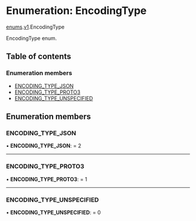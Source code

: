 # Enumeration: EncodingType

[enums](../modules/proto.temporal.api.enums.md).[v1](../modules/proto.temporal.api.enums.v1.md).EncodingType

EncodingType enum.

## Table of contents

### Enumeration members

- [ENCODING\_TYPE\_JSON](proto.temporal.api.enums.v1.encodingtype.md#encoding_type_json)
- [ENCODING\_TYPE\_PROTO3](proto.temporal.api.enums.v1.encodingtype.md#encoding_type_proto3)
- [ENCODING\_TYPE\_UNSPECIFIED](proto.temporal.api.enums.v1.encodingtype.md#encoding_type_unspecified)

## Enumeration members

### ENCODING\_TYPE\_JSON

• **ENCODING\_TYPE\_JSON**: = 2

___

### ENCODING\_TYPE\_PROTO3

• **ENCODING\_TYPE\_PROTO3**: = 1

___

### ENCODING\_TYPE\_UNSPECIFIED

• **ENCODING\_TYPE\_UNSPECIFIED**: = 0
